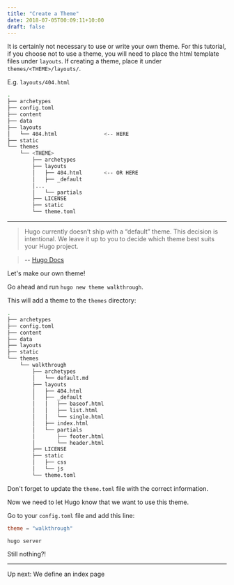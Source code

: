 ```yaml
---
title: "Create a Theme"
date: 2018-07-05T00:09:11+10:00
draft: false
---
```


It is certainly not necessary to use or write your own theme. For this tutorial, if you choose not to use a theme, you will need to place the html template files under `layouts`. If creating a theme, place it under `themes/<THEME>/layouts/`.

E.g. `layouts/404.html`

```sh
.
├── archetypes
├── config.toml
├── content
├── data
├── layouts
│   └── 404.html               <-- HERE
├── static
└── themes
    └── <THEME>
        ├── archetypes
        ├── layouts
        │   ├── 404.html       <-- OR HERE
        │   ├── _default
        │...
        │   └── partials
        ├── LICENSE
        ├── static
        └── theme.toml

```

---

> Hugo currently doesn’t ship with a “default” theme. This decision is intentional. We leave it up to you to decide which theme best suits your Hugo project.

> -- [Hugo Docs](https://gohugo.io/themes/installing-and-using-themes/)

Let's make our own theme!

Go ahead and run `hugo new theme walkthrough`.

This will add a theme to the `themes` directory:

```sh
.
├── archetypes
├── config.toml
├── content
├── data
├── layouts
├── static
└── themes
    └── walkthrough
        ├── archetypes
        │   └── default.md
        ├── layouts
        │   ├── 404.html
        │   ├── _default
        │   │   ├── baseof.html
        │   │   ├── list.html
        │   │   └── single.html
        │   ├── index.html
        │   └── partials
        │       ├── footer.html
        │       └── header.html
        ├── LICENSE
        ├── static
        │   ├── css
        │   └── js
        └── theme.toml

```

Don't forget to update the `theme.toml` file with the correct information.

Now we need to let Hugo know that we want to use this theme.

Go to your `config.toml` file and add this line:

```toml
theme = "walkthrough"
```

```
hugo server
```

Still nothing?!

---

Up next: We define an index page
